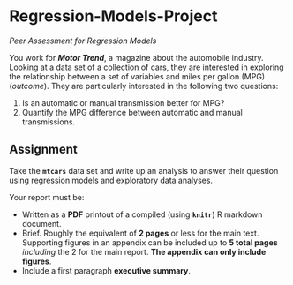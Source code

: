 # Regression-Models-Project
*Peer Assessment for Regression Models*

You work for **_Motor Trend_**, a magazine about the automobile industry. Looking at a data set of a collection of cars, they are interested in exploring the relationship between a set of variables and miles per gallon (MPG) (*outcome*). They are particularly interested in the following two questions:

1. Is an automatic or manual transmission better for MPG?
2. Quantify the MPG difference between automatic and manual transmissions.

## Assignment

Take the **`mtcars`** data set and write up an analysis to answer their question using regression models and exploratory data analyses.

Your report must be:

- Written as a **PDF** printout of a compiled (using **`knitr`**) R markdown document.
- Brief. Roughly the equivalent of **2 pages** or less for the main text. Supporting figures in an appendix can be included up to **5 total pages** *including* the 2 for the main report. **The appendix can only include figures**.
- Include a first paragraph **executive summary**.
